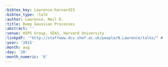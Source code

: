 ```yaml
---
:bibtex_key: Lawrence:harvard15
:bibtex_type: :talk
:author: Lawrence, Neil D.
:title: Deep Gaussian Processes
:abstract: ''
:venue: HIPS Group, SEAS, Harvard University
:linkpdf: '"http://staffwww.dcs.shef.ac.uk/people/N.Lawrence/talks/" # "deepgp_harvard15.pdf"'
:year: '2015'
:month: aug
:day: '20'
:month_numeric: '8'
---
```

